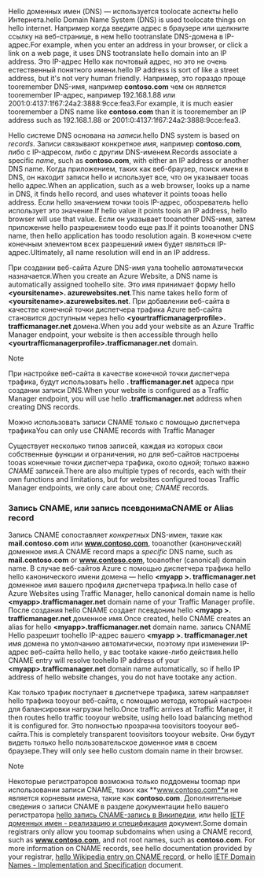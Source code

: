 <span data-ttu-id="94b78-101">Hello доменных имен (DNS) — используется toolocate аспекты hello Интернета.</span><span class="sxs-lookup"><span data-stu-id="94b78-101">hello Domain Name System (DNS) is used toolocate things on hello internet.</span></span> <span data-ttu-id="94b78-102">Например когда введите адрес в браузере или щелкните ссылку на веб-странице, в нем hello tootranslate DNS-домена в IP-адрес.</span><span class="sxs-lookup"><span data-stu-id="94b78-102">For example, when you enter an address in your browser, or click a link on a web page, it uses DNS tootranslate hello domain into an IP address.</span></span> <span data-ttu-id="94b78-103">Это IP-адрес Hello как почтовый адрес, но это не очень естественный понятного имени.</span><span class="sxs-lookup"><span data-stu-id="94b78-103">hello IP address is sort of like a street address, but it's not very human friendly.</span></span> <span data-ttu-id="94b78-104">Например, это гораздо проще tooremember DNS-имя, например **contoso.com** чем он является tooremember IP-адрес, например 192.168.1.88 или 2001:0:4137:1f67:24a2:3888:9cce:fea3.</span><span class="sxs-lookup"><span data-stu-id="94b78-104">For example, it is much easier tooremember a DNS name like **contoso.com** than it is tooremember an IP address such as 192.168.1.88 or 2001:0:4137:1f67:24a2:3888:9cce:fea3.</span></span>

<span data-ttu-id="94b78-105">Hello системе DNS основана на *записи*.</span><span class="sxs-lookup"><span data-stu-id="94b78-105">hello DNS system is based on *records*.</span></span> <span data-ttu-id="94b78-106">Записи связывают конкретное *имя*, например **contoso.com**, либо с IP-адресом, либо с другим DNS-именем.</span><span class="sxs-lookup"><span data-stu-id="94b78-106">Records associate a specific *name*, such as **contoso.com**, with either an IP address or another DNS name.</span></span> <span data-ttu-id="94b78-107">Когда приложением, таких как веб-браузер, поиск имени в DNS, он находит записи hello и использует все, что он указывает tooas hello адрес.</span><span class="sxs-lookup"><span data-stu-id="94b78-107">When an application, such as a web browser, looks up a name in DNS, it finds hello record, and uses whatever it points tooas hello address.</span></span> <span data-ttu-id="94b78-108">Если hello значением точки toois IP-адрес, обозреватель hello использует это значение.</span><span class="sxs-lookup"><span data-stu-id="94b78-108">If hello value it points toois an IP address, hello browser will use that value.</span></span> <span data-ttu-id="94b78-109">Если он указывает tooanother DNS-имя, затем приложение hello разрешением toodo еще раз.</span><span class="sxs-lookup"><span data-stu-id="94b78-109">If it points tooanother DNS name, then hello application has toodo resolution again.</span></span> <span data-ttu-id="94b78-110">В конечном счете конечным элементом всех разрешений имен будет являться IP-адрес.</span><span class="sxs-lookup"><span data-stu-id="94b78-110">Ultimately, all name resolution will end in an IP address.</span></span>

<span data-ttu-id="94b78-111">При создании веб-сайта Azure DNS-имя узла toohello автоматически назначается.</span><span class="sxs-lookup"><span data-stu-id="94b78-111">When you create an Azure Website, a DNS name is automatically assigned toohello site.</span></span> <span data-ttu-id="94b78-112">Это имя принимает форму hello  **&lt;yoursitename&gt;. azurewebsites.net**.</span><span class="sxs-lookup"><span data-stu-id="94b78-112">This name takes hello form of **&lt;yoursitename&gt;.azurewebsites.net**.</span></span> <span data-ttu-id="94b78-113">При добавлении веб-сайта в качестве конечной точки диспетчера трафика Azure веб-сайта становится доступным через hello  **&lt;yourtrafficmanagerprofile&gt;. trafficmanager.net** домена.</span><span class="sxs-lookup"><span data-stu-id="94b78-113">When you add your website as an Azure Traffic Manager endpoint, your website is then accessible through hello **&lt;yourtrafficmanagerprofile&gt;.trafficmanager.net** domain.</span></span>

> [!NOTE]
> <span data-ttu-id="94b78-114">При настройке веб-сайта в качестве конечной точки диспетчера трафика, будут использовать hello **. trafficmanager.net** адреса при создании записи DNS.</span><span class="sxs-lookup"><span data-stu-id="94b78-114">When your website is configured as a Traffic Manager endpoint, you will use hello **.trafficmanager.net** address when creating DNS records.</span></span>
> 
> <span data-ttu-id="94b78-115">Можно использовать записи CNAME только с помощью диспетчера трафика</span><span class="sxs-lookup"><span data-stu-id="94b78-115">You can only use CNAME records with Traffic Manager</span></span>
> 
> 

<span data-ttu-id="94b78-116">Существует несколько типов записей, каждая из которых свои собственные функции и ограничения, но для веб-сайтов настроены tooas конечные точки диспетчера трафика, около одной; только важно *CNAME* записей.</span><span class="sxs-lookup"><span data-stu-id="94b78-116">There are also multiple types of records, each with their own functions and limitations, but for websites configured tooas Traffic Manager endpoints, we only care about one; *CNAME* records.</span></span>

### <a name="cname-or-alias-record"></a><span data-ttu-id="94b78-117">Запись CNAME, или запись псевдонима</span><span class="sxs-lookup"><span data-stu-id="94b78-117">CNAME or Alias record</span></span>
<span data-ttu-id="94b78-118">Запись CNAME сопоставляет *конкретных* DNS-имен, такие как **mail.contoso.com** или **www.contoso.com**, tooanother (канонический) доменное имя.</span><span class="sxs-lookup"><span data-stu-id="94b78-118">A CNAME record maps a *specific* DNS name, such as **mail.contoso.com** or **www.contoso.com**, tooanother (canonical) domain name.</span></span> <span data-ttu-id="94b78-119">В случае веб-сайтов Azure с помощью диспетчера трафика hello hello канонического имени домена — hello  **&lt;myapp >. trafficmanager.net** доменное имя вашего профиля диспетчера трафика.</span><span class="sxs-lookup"><span data-stu-id="94b78-119">In hello case of Azure Websites using Traffic Manager, hello canonical domain name is hello **&lt;myapp>.trafficmanager.net** domain name of your Traffic Manager profile.</span></span> <span data-ttu-id="94b78-120">После создания hello CNAME создает псевдоним hello  **&lt;myapp >. trafficmanager.net** доменное имя.</span><span class="sxs-lookup"><span data-stu-id="94b78-120">Once created, hello CNAME creates an alias for hello **&lt;myapp>.trafficmanager.net** domain name.</span></span> <span data-ttu-id="94b78-121">запись CNAME Hello разрешит toohello IP-адрес вашего  **&lt;myapp >. trafficmanager.net** имя домена по умолчанию автоматически, поэтому при изменении IP-адрес веб-сайта hello hello, у вас tootake какие-либо действия.</span><span class="sxs-lookup"><span data-stu-id="94b78-121">hello CNAME entry will resolve toohello IP address of your **&lt;myapp>.trafficmanager.net** domain name automatically, so if hello IP address of hello website changes, you do not have tootake any action.</span></span>

<span data-ttu-id="94b78-122">Как только трафик поступает в диспетчере трафика, затем направляет hello трафика tooyour веб-сайта, с помощью метода, который настроен для балансировки нагрузки hello.</span><span class="sxs-lookup"><span data-stu-id="94b78-122">Once traffic arrives at Traffic Manager, it then routes hello traffic tooyour website, using hello load balancing method it is configured for.</span></span> <span data-ttu-id="94b78-123">Это полностью прозрачна toovisitors tooyour веб-сайта.</span><span class="sxs-lookup"><span data-stu-id="94b78-123">This is completely transparent toovisitors tooyour website.</span></span> <span data-ttu-id="94b78-124">Они будут видеть только hello пользовательское доменное имя в своем браузере.</span><span class="sxs-lookup"><span data-stu-id="94b78-124">They will only see hello custom domain name in their browser.</span></span>

> [!NOTE]
> <span data-ttu-id="94b78-125">Некоторые регистраторов возможна только поддомены toomap при использовании записи CNAME, таких как **www.contoso.com**и не является корневым имена, такие как **contoso.com**. Дополнительные сведения о записи CNAME в разделе документации hello вашего регистратора <a href="http://en.wikipedia.org/wiki/CNAME_record">hello запись CNAME-запись в Википедии</a>, или hello <a href="http://tools.ietf.org/html/rfc1035">IETF доменных имен - реализацию и спецификация</a> документ.</span><span class="sxs-lookup"><span data-stu-id="94b78-125">Some domain registrars only allow you toomap subdomains when using a CNAME record, such as **www.contoso.com**, and not root names, such as **contoso.com**. For more information on CNAME records, see hello documentation provided by your registrar, <a href="http://en.wikipedia.org/wiki/CNAME_record">hello Wikipedia entry on CNAME record</a>, or hello <a href="http://tools.ietf.org/html/rfc1035">IETF Domain Names - Implementation and Specification</a> document.</span></span>
> 
> 

